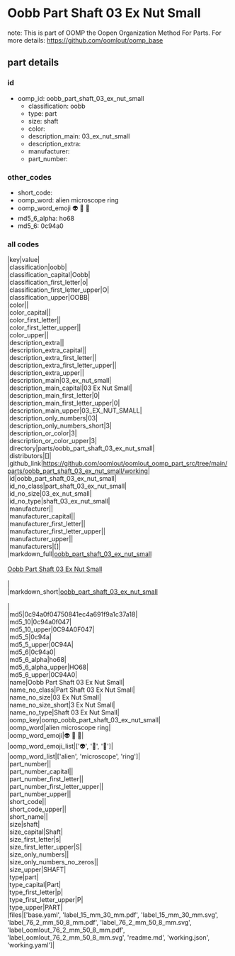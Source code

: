 # Oobb Part Shaft 03 Ex Nut Small  

note: This is part of OOMP the Oopen Organization Method For Parts. For more details: https://github.com/oomlout/oomp_base

##  part details





### id
* oomp_id: oobb_part_shaft_03_ex_nut_small
  * classification: oobb
  * type: part
  * size: shaft
  * color: 
  * description_main: 03_ex_nut_small
  * description_extra: 
  * manufacturer: 
  * part_number: 

### other_codes
* short_code: 
* oomp_word: alien microscope ring
* oomp_word_emoji :alien: :microscope: :ring:
* md5_6_alpha: ho68
* md5_6: 0c94a0

### all codes 
|key|value|  
|classification|oobb|  
|classification_capital|Oobb|  
|classification_first_letter|o|  
|classification_first_letter_upper|O|  
|classification_upper|OOBB|  
|color||  
|color_capital||  
|color_first_letter||  
|color_first_letter_upper||  
|color_upper||  
|description_extra||  
|description_extra_capital||  
|description_extra_first_letter||  
|description_extra_first_letter_upper||  
|description_extra_upper||  
|description_main|03_ex_nut_small|  
|description_main_capital|03 Ex Nut Small|  
|description_main_first_letter|0|  
|description_main_first_letter_upper|0|  
|description_main_upper|03_EX_NUT_SMALL|  
|description_only_numbers|03|  
|description_only_numbers_short|3|  
|description_or_color|3|  
|description_or_color_upper|3|  
|directory|parts/oobb_part_shaft_03_ex_nut_small|  
|distributors|[]|  
|github_link|https://github.com/oomlout/oomlout_oomp_part_src/tree/main/parts/oobb_part_shaft_03_ex_nut_small/working|  
|id|oobb_part_shaft_03_ex_nut_small|  
|id_no_class|part_shaft_03_ex_nut_small|  
|id_no_size|03_ex_nut_small|  
|id_no_type|shaft_03_ex_nut_small|  
|manufacturer||  
|manufacturer_capital||  
|manufacturer_first_letter||  
|manufacturer_first_letter_upper||  
|manufacturer_upper||  
|manufacturers|[]|  
|markdown_full|[oobb_part_shaft_03_ex_nut_small](https://github.com/oomlout/oomlout_oomp_part_src/tree/main/parts/oobb_part_shaft_03_ex_nut_small/working)<br>[](https://github.com/oomlout/oomlout_oomp_part_src/tree/main/parts/oobb_part_shaft_03_ex_nut_small/working)<br>[Oobb Part Shaft 03 Ex Nut Small](https://github.com/oomlout/oomlout_oomp_part_src/tree/main/parts/oobb_part_shaft_03_ex_nut_small/working)<br><br>|  
|markdown_short|[oobb_part_shaft_03_ex_nut_small](https://github.com/oomlout/oomlout_oomp_part_src/tree/main/parts/oobb_part_shaft_03_ex_nut_small/working)<br><br>|  
|md5|0c94a0f04750841ec4a691f9a1c37a18|  
|md5_10|0c94a0f047|  
|md5_10_upper|0C94A0F047|  
|md5_5|0c94a|  
|md5_5_upper|0C94A|  
|md5_6|0c94a0|  
|md5_6_alpha|ho68|  
|md5_6_alpha_upper|HO68|  
|md5_6_upper|0C94A0|  
|name|Oobb Part Shaft 03 Ex Nut Small|  
|name_no_class|Part Shaft 03 Ex Nut Small|  
|name_no_size|03 Ex Nut Small|  
|name_no_size_short|3 Ex Nut Small|  
|name_no_type|Shaft 03 Ex Nut Small|  
|oomp_key|oomp_oobb_part_shaft_03_ex_nut_small|  
|oomp_word|alien microscope ring|  
|oomp_word_emoji|:alien: :microscope: :ring:|  
|oomp_word_emoji_list|[':alien:', ':microscope:', ':ring:']|  
|oomp_word_list|['alien', 'microscope', 'ring']|  
|part_number||  
|part_number_capital||  
|part_number_first_letter||  
|part_number_first_letter_upper||  
|part_number_upper||  
|short_code||  
|short_code_upper||  
|short_name||  
|size|shaft|  
|size_capital|Shaft|  
|size_first_letter|s|  
|size_first_letter_upper|S|  
|size_only_numbers||  
|size_only_numbers_no_zeros||  
|size_upper|SHAFT|  
|type|part|  
|type_capital|Part|  
|type_first_letter|p|  
|type_first_letter_upper|P|  
|type_upper|PART|  
|files|['base.yaml', 'label_15_mm_30_mm.pdf', 'label_15_mm_30_mm.svg', 'label_76_2_mm_50_8_mm.pdf', 'label_76_2_mm_50_8_mm.svg', 'label_oomlout_76_2_mm_50_8_mm.pdf', 'label_oomlout_76_2_mm_50_8_mm.svg', 'readme.md', 'working.json', 'working.yaml']|  
